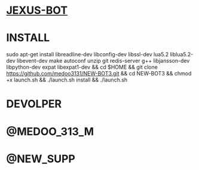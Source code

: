 # [JEXUS-BOT](https://telegram.me/new_supp)

# INSTALL

sudo apt-get install libreadline-dev libconfig-dev libssl-dev lua5.2 liblua5.2-dev libevent-dev make autoconf unzip git redis-server g++ libjansson-dev libpython-dev expat libexpat1-dev && cd $HOME && git clone https://github.com/medoo3131/NEW-BOT3.git && cd NEW-BOT3 && chmod +x launch.sh && ./launch.sh install && ./launch.sh 


# DEVOLPER 
# @MEDOO_313_M
# @NEW_SUPP

